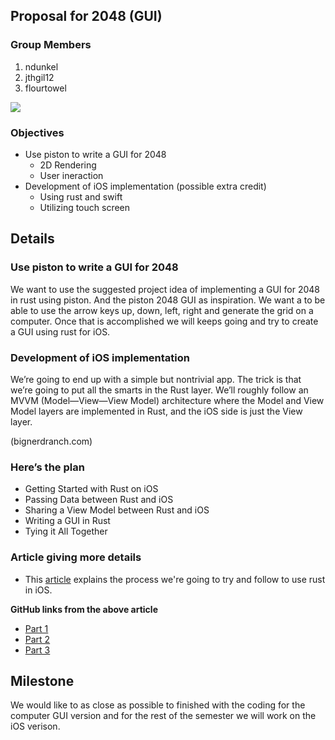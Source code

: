 
## Proposal for 2048 (GUI)

### Group Members

1. ndunkel
2. jthgil12
3. flourtowel

![](http://i.imgur.com/c1qgVLY.jpg)

### Objectives

* Use piston to write a GUI for 2048
	* 2D Rendering
	* User ineraction
* Development of iOS implementation (possible extra credit)
	* Using rust and swift
	* Utilizing touch screen
	
## Details

### Use piston to write a GUI for 2048

We want to use the suggested project idea of implementing a GUI for 2048 in rust using piston. And the piston 2048 GUI as inspiration. We want a to be able to use the arrow keys up, down, left, right and generate the grid on a computer. Once that is accomplished we will keeps going and try to create a GUI using rust for iOS. 

### Development of iOS implementation 

We’re going to end up with a simple but nontrivial app. The trick is that we’re going to put all the smarts in the Rust layer. We’ll roughly follow an MVVM (Model—View—View Model) architecture where the Model and View Model layers are implemented in Rust, and the iOS side is just the View layer. 

(bignerdranch.com)

### Here’s the plan

* Getting Started with Rust on iOS 
* Passing Data between Rust and iOS
* Sharing a View Model between Rust and iOS
* Writing a GUI in Rust
* Tying it All Together

### Article giving more details
* This [article](https://www.bignerdranch.com/blog/building-an-ios-app-in-rust-part-1/) explains the process we're going to try and follow to use rust in iOS.

**GitHub links from the above article**

* [Part 1](https://github.com/bignerdranch/rust-ios-app-part-1) 
* [Part 2](https://github.com/bignerdranch/rust-ios-app-part-2) 
* [Part 3](https://github.com/bignerdranch/rust-ios-app-part-3) 

## Milestone

We would like to as close as possible to finished with the coding for the computer GUI version and for the rest of the semester we will work on the iOS verison. 

